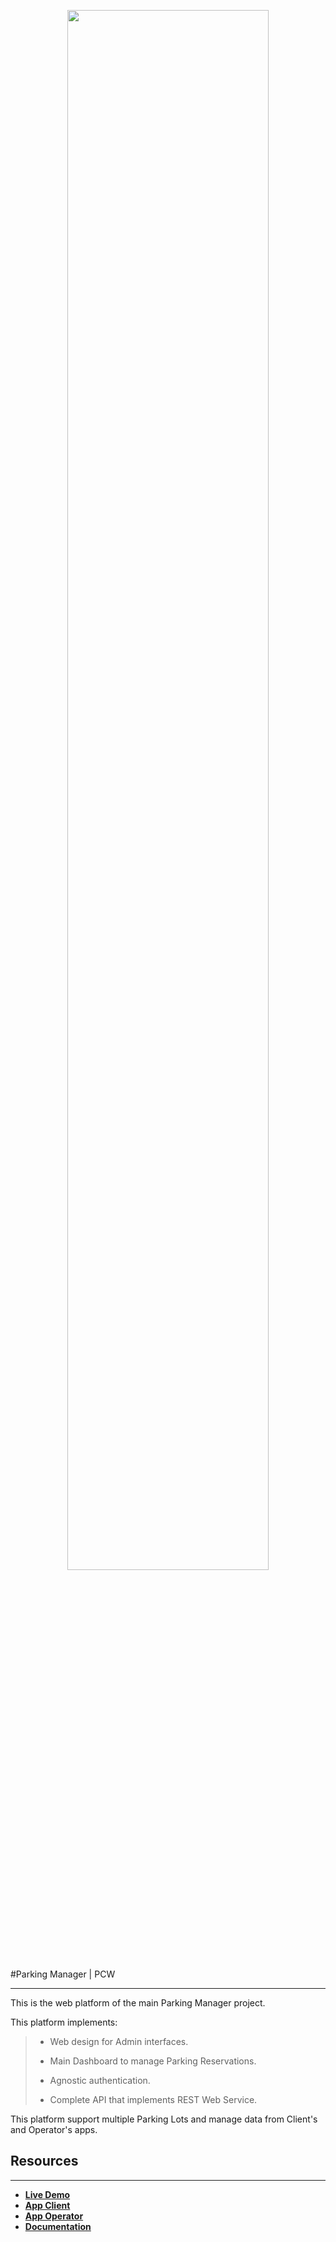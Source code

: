 <p align="center">
    <a href="https://github.com/oveland/parking-manager" target="_blank">
        <img src="https://pcwserviciosgps.com/files/docs/parking-manager/banner.png" width="80%" style="border-radius: 12px">
    </a>
</p>



#Parking Manager | PCW
<hr>

This is the web platform of the main Parking Manager project.

This platform implements:

> - Web design for Admin interfaces.
> 
> - Main Dashboard to manage Parking Reservations.
> 
> - Agnostic authentication.
> 
> - Complete API that implements REST Web Service.

This platform support multiple Parking Lots and manage data from Client's and Operator's apps.

## Resources
<hr>

- **[Live Demo](https://github.com/oveland/parking-manager)**
- **[App Client](https://github.com/oveland/parking-manager)**
- **[App Operator](https://github.com/oveland/parking-manager)**
- **[Documentation](https://github.com/oveland/parking-manager)**
